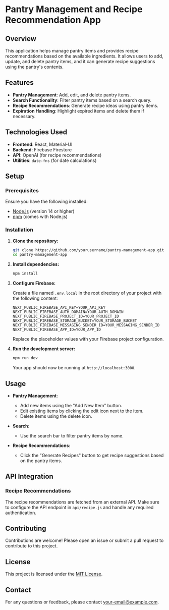 # Pantry Management and Recipe Recommendation App

## Overview

This application helps manage pantry items and provides recipe recommendations based on the available ingredients. It allows users to add, update, and delete pantry items, and it can generate recipe suggestions using the pantry's contents.

## Features

- **Pantry Management**: Add, edit, and delete pantry items.
- **Search Functionality**: Filter pantry items based on a search query.
- **Recipe Recommendations**: Generate recipe ideas using pantry items.
- **Expiration Handling**: Highlight expired items and delete them if necessary.

## Technologies Used

- **Frontend**: React, Material-UI
- **Backend**: Firebase Firestore
- **API**: OpenAI (for recipe recommendations)
- **Utilities**: `date-fns` (for date calculations)

## Setup

### Prerequisites

Ensure you have the following installed:

- [Node.js](https://nodejs.org/) (version 14 or higher)
- [npm](https://www.npmjs.com/) (comes with Node.js)

### Installation

1. **Clone the repository:**

    ```bash
    git clone https://github.com/yourusername/pantry-management-app.git
    cd pantry-management-app
    ```

2. **Install dependencies:**

    ```bash
    npm install
    ```

3. **Configure Firebase:**

    Create a file named `.env.local` in the root directory of your project with the following content:

    ```env
    NEXT_PUBLIC_FIREBASE_API_KEY=YOUR_API_KEY
    NEXT_PUBLIC_FIREBASE_AUTH_DOMAIN=YOUR_AUTH_DOMAIN
    NEXT_PUBLIC_FIREBASE_PROJECT_ID=YOUR_PROJECT_ID
    NEXT_PUBLIC_FIREBASE_STORAGE_BUCKET=YOUR_STORAGE_BUCKET
    NEXT_PUBLIC_FIREBASE_MESSAGING_SENDER_ID=YOUR_MESSAGING_SENDER_ID
    NEXT_PUBLIC_FIREBASE_APP_ID=YOUR_APP_ID
    ```

    Replace the placeholder values with your Firebase project configuration.

4. **Run the development server:**

    ```bash
    npm run dev
    ```

    Your app should now be running at `http://localhost:3000`.

## Usage

- **Pantry Management**:
  - Add new items using the "Add New Item" button.
  - Edit existing items by clicking the edit icon next to the item.
  - Delete items using the delete icon.

- **Search**:
  - Use the search bar to filter pantry items by name.

- **Recipe Recommendations**:
  - Click the "Generate Recipes" button to get recipe suggestions based on the pantry items.

## API Integration

### Recipe Recommendations

The recipe recommendations are fetched from an external API. Make sure to configure the API endpoint in `api/recipe.js` and handle any required authentication.

## Contributing

Contributions are welcome! Please open an issue or submit a pull request to contribute to this project.

## License

This project is licensed under the [MIT License](LICENSE).

## Contact

For any questions or feedback, please contact [your-email@example.com](mailto:your-email@example.com).

